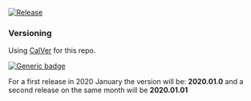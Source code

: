 [![Release](https://img.shields.io/badge/Release-2020.04.2-blue.svg)](https://shields.io/)

### Versioning

Using [CalVer](http://calver.org) for this repo.  

[![Generic badge](https://img.shields.io/badge/CalVer-YYYY.0M.MICRO-blue.svg)](https://shields.io/)

For a first release in 2020 January the version will be: **2020.01.0** and a second release on the same month will be **2020.01.01**
